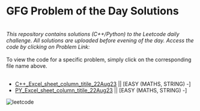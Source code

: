 # GFG Problem of the Day Solutions

<br>
<i> This repository contains solutions (C++/Python) to the Leetcode daily challenge. All solutions are uploaded before evening of the day. Access the code by clicking on Problem Link: </i>
<br><br>
To view the code for a specific problem, simply click on the corresponding file name above.
<br><br>

- [C++\_Excel_sheet_column_titile_22Aug23](.https://leetcode.com/problems/excel-sheet-column-title/submissions/1028650182/) || [EASY (MATHS, STRING) -]
- [PY_Excel_sheet_column_titile_22Aug23](https://leetcode.com/problems/excel-sheet-column-title/submissions/1028666815/) || [EASY (MATHS, STRING) -]

![leetcode](https://leetcode.com/static/images/LeetCode_Sharing.png)

<br>
